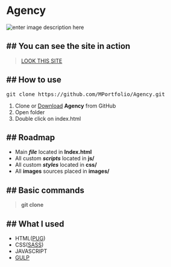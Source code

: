 # Agency
![enter image description here](https://i.imgur.com/e7vfa1S.jpg)
## ## You can see the site in action
><a  href="https://mportfolio.github.io/Agency/">LOOK THIS SITE</a>
## ## How to use

<pre>git clone https://github.com/MPortfolio/Agency.git</pre>

1) Clone or <a  href="https://github.com/MPortfolio/Agency/archive/main.zip">Download</a> **Agency** from GitHub
2) Open folder
3) Double click on index.html
## ## Roadmap
- Main **_file_** located in **Index.html**
- All custom **_scripts_** located in **js/**
- All custom **_styles_** located in **css/**
- All **images** sources placed in **images/**
## ## Basic commands
> **git clone**
## ## What I used
- HTML(<a  href="https://pugjs.org/api/getting-started.html">PUG</a>)
- CSS(<a  href="https://sass-lang.com/documentation/syntax">SASS</a>)
- JAVASCRIPT
- <a  href="https://gulpjs.com/">GULP</a>



